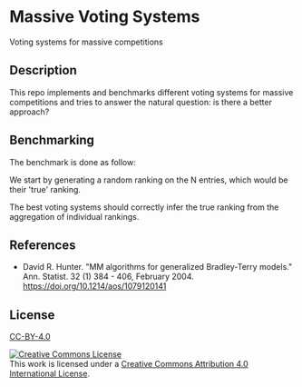 # Massive Voting Systems

Voting systems for massive competitions

## Description

This repo implements and benchmarks different voting systems for massive competitions and tries to answer the natural question: is there a better approach?

## Benchmarking

The benchmark is done as follow:

We start by generating a random ranking on the N entries, which would be their 'true' ranking.

The best voting systems should correctly infer the true ranking from the aggregation of individual rankings.



## References

- David R. Hunter. "MM algorithms for generalized Bradley-Terry models." Ann. Statist. 32 (1) 384 - 406, February 2004. https://doi.org/10.1214/aos/1079120141


## License

[CC-BY-4.0](LICENSE)

<a rel="license" href="http://creativecommons.org/licenses/by/4.0/"><img alt="Creative Commons License" style="border-width:0" src="https://i.creativecommons.org/l/by/4.0/88x31.png" /></a><br />This work is licensed under a <a rel="license" href="http://creativecommons.org/licenses/by/4.0/">Creative Commons Attribution 4.0 International License</a>.
